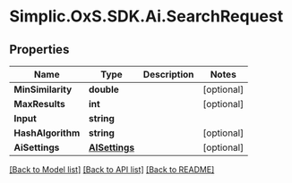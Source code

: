 # Simplic.OxS.SDK.Ai.SearchRequest

## Properties

Name | Type | Description | Notes
------------ | ------------- | ------------- | -------------
**MinSimilarity** | **double** |  | [optional] 
**MaxResults** | **int** |  | [optional] 
**Input** | **string** |  | 
**HashAlgorithm** | **string** |  | [optional] 
**AiSettings** | [**AISettings**](AISettings.md) |  | [optional] 

[[Back to Model list]](../README.md#documentation-for-models) [[Back to API list]](../README.md#documentation-for-api-endpoints) [[Back to README]](../README.md)

